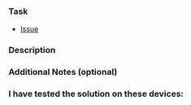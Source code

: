 ### Task
<!-- Link to issue if any -->
 - [Issue](https://github.com/netguru/videochatguru-android/issues/)
 
### Description
<!-- Describe the solution, changes, possible problems etc. -->
 
### Additional Notes (optional)
<!-- Provide any additional notes: quick tips for the reviewer, related PRs, screenshots, et al.). -->
 
### I have tested the solution on these devices:
<!-- * Device name, android version -->
<!-- * Nexus 6p, Android 8.0.0 -->